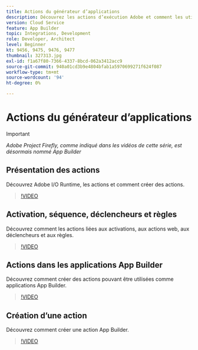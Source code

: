 ```yaml
---
title: Actions du générateur d’applications
description: Découvrez les actions d’exécution Adobe et comment les utiliser dans les applications App Builder.
version: Cloud Service
feature: App Builder
topic: Integrations, Development
role: Developer, Architect
level: Beginner
kt: 9456, 9475, 9476, 9477
thumbnail: 327313.jpg
exl-id: f1a67f80-7366-4337-8bcd-062a3412acc9
source-git-commit: 940a01cd3b9e4804bfab1a5970699271f624f087
workflow-type: tm+mt
source-wordcount: '94'
ht-degree: 0%

---
```


# Actions du générateur d’applications

>[!IMPORTANT]
>
> _Adobe Project Firefly, comme indiqué dans les vidéos de cette série, est désormais nommé App Builder_

## Présentation des actions

Découvrez Adobe I/O Runtime, les actions et comment créer des actions.

>[!VIDEO](https://video.tv.adobe.com/v/339192/?quality=12&learn=on)

## Activation, séquence, déclencheurs et règles

Découvrez comment les actions liées aux activations, aux actions web, aux déclencheurs et aux règles.

>[!VIDEO](https://video.tv.adobe.com/v/339193/?quality=12&learn=on)

## Actions dans les applications App Builder

Découvrez comment créer des actions pouvant être utilisées comme applications App Builder.

>[!VIDEO](https://video.tv.adobe.com/v/339194/?quality=12&learn=on)

## Création d’une action

Découvrez comment créer une action App Builder.

>[!VIDEO](https://video.tv.adobe.com/v/339195/?quality=12&learn=on)
